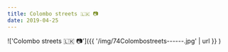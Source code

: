 ```yaml
---
title: Colombo streets 🇱🇰 📷
date: 2019-04-25
---
```


!['Colombo streets 🇱🇰 📷']({{ '/img/74Colombostreets------.jpg' | url }} )